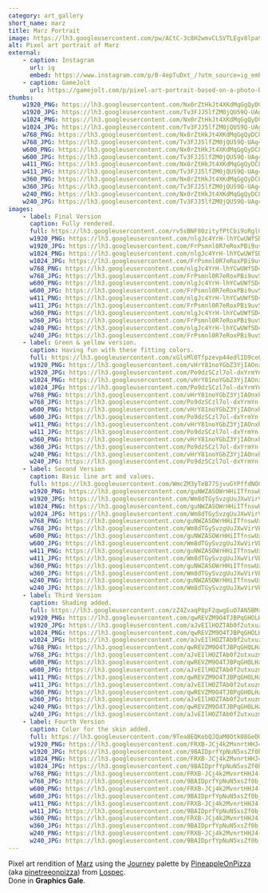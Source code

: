 ```yaml
---
category: art_gallery
short_name: marz
title: Marz Portrait
image: https://lh3.googleusercontent.com/pw/ACtC-3c8H2wmvCLSVTLEgv8lpa9p_4dkEeqCcqf9hri_WcDR_5UGXSZlk_7sty7EUrDq9GYgz-867Ac_sqlACj5UjijBXSRi9RWVBmgCEaNZ0bXQ3j3rZw8OAVjXFJRL5GLvByAW5TbZY4KpD2LarYQv0_58=w1200-h630-no?authuser=0
alt: Pixel art portrait of Marz
external:
    - caption: Instagram
      url: ig
      embed: https://www.instagram.com/p/B-4epTuDxt_/?utm_source=ig_embed&amp;utm_campaign=loading
    - caption: GameJolt
      url: https://gamejolt.com/p/pixel-art-portrait-based-on-a-photo-by-youtuber-marz-journey-pal-3mawfne2
thumbs:
    w1920_PNG: https://lh3.googleusercontent.com/Nx0rZtHkJt4XKdMqGgQyDC8FtEVxwZQZnwrV7loQh5_vd2J4F9CBAbFIVugTjRK6v3EuMMpZvmnr7bUkmKNpqB_ydl4cPuRgEowaGNnSeyPzlQofd-PsMAyxs5i8LAvzTqd51dgWvg=w355
    w1920_JPG: https://lh3.googleusercontent.com/Tv3FJJ5lfZM0jQU59Q-UAg4-VPc7DpZmSDjyYHpYc4Y6MouxYL00BE6DnwaGWXxNRoFz4nSC_0FhU32zhLyTnFB2NftFR_AfIiDQ67E-My3kqWfKIUNnXawR0Zv6KI_QZsNHIpdaYA=w355
    w1024_PNG: https://lh3.googleusercontent.com/Nx0rZtHkJt4XKdMqGgQyDC8FtEVxwZQZnwrV7loQh5_vd2J4F9CBAbFIVugTjRK6v3EuMMpZvmnr7bUkmKNpqB_ydl4cPuRgEowaGNnSeyPzlQofd-PsMAyxs5i8LAvzTqd51dgWvg=w284
    w1024_JPG: https://lh3.googleusercontent.com/Tv3FJJ5lfZM0jQU59Q-UAg4-VPc7DpZmSDjyYHpYc4Y6MouxYL00BE6DnwaGWXxNRoFz4nSC_0FhU32zhLyTnFB2NftFR_AfIiDQ67E-My3kqWfKIUNnXawR0Zv6KI_QZsNHIpdaYA=w284
    w768_PNG: https://lh3.googleusercontent.com/Nx0rZtHkJt4XKdMqGgQyDC8FtEVxwZQZnwrV7loQh5_vd2J4F9CBAbFIVugTjRK6v3EuMMpZvmnr7bUkmKNpqB_ydl4cPuRgEowaGNnSeyPzlQofd-PsMAyxs5i8LAvzTqd51dgWvg=w213
    w768_JPG: https://lh3.googleusercontent.com/Tv3FJJ5lfZM0jQU59Q-UAg4-VPc7DpZmSDjyYHpYc4Y6MouxYL00BE6DnwaGWXxNRoFz4nSC_0FhU32zhLyTnFB2NftFR_AfIiDQ67E-My3kqWfKIUNnXawR0Zv6KI_QZsNHIpdaYA=w213
    w600_PNG: https://lh3.googleusercontent.com/Nx0rZtHkJt4XKdMqGgQyDC8FtEVxwZQZnwrV7loQh5_vd2J4F9CBAbFIVugTjRK6v3EuMMpZvmnr7bUkmKNpqB_ydl4cPuRgEowaGNnSeyPzlQofd-PsMAyxs5i8LAvzTqd51dgWvg=w166
    w600_JPG: https://lh3.googleusercontent.com/Tv3FJJ5lfZM0jQU59Q-UAg4-VPc7DpZmSDjyYHpYc4Y6MouxYL00BE6DnwaGWXxNRoFz4nSC_0FhU32zhLyTnFB2NftFR_AfIiDQ67E-My3kqWfKIUNnXawR0Zv6KI_QZsNHIpdaYA=w166
    w411_PNG: https://lh3.googleusercontent.com/Nx0rZtHkJt4XKdMqGgQyDC8FtEVxwZQZnwrV7loQh5_vd2J4F9CBAbFIVugTjRK6v3EuMMpZvmnr7bUkmKNpqB_ydl4cPuRgEowaGNnSeyPzlQofd-PsMAyxs5i8LAvzTqd51dgWvg=w114
    w411_JPG: https://lh3.googleusercontent.com/Tv3FJJ5lfZM0jQU59Q-UAg4-VPc7DpZmSDjyYHpYc4Y6MouxYL00BE6DnwaGWXxNRoFz4nSC_0FhU32zhLyTnFB2NftFR_AfIiDQ67E-My3kqWfKIUNnXawR0Zv6KI_QZsNHIpdaYA=w114
    w360_PNG: https://lh3.googleusercontent.com/Nx0rZtHkJt4XKdMqGgQyDC8FtEVxwZQZnwrV7loQh5_vd2J4F9CBAbFIVugTjRK6v3EuMMpZvmnr7bUkmKNpqB_ydl4cPuRgEowaGNnSeyPzlQofd-PsMAyxs5i8LAvzTqd51dgWvg=w100
    w360_JPG: https://lh3.googleusercontent.com/Tv3FJJ5lfZM0jQU59Q-UAg4-VPc7DpZmSDjyYHpYc4Y6MouxYL00BE6DnwaGWXxNRoFz4nSC_0FhU32zhLyTnFB2NftFR_AfIiDQ67E-My3kqWfKIUNnXawR0Zv6KI_QZsNHIpdaYA=w100
    w240_PNG: https://lh3.googleusercontent.com/Nx0rZtHkJt4XKdMqGgQyDC8FtEVxwZQZnwrV7loQh5_vd2J4F9CBAbFIVugTjRK6v3EuMMpZvmnr7bUkmKNpqB_ydl4cPuRgEowaGNnSeyPzlQofd-PsMAyxs5i8LAvzTqd51dgWvg=w66
    w240_JPG: https://lh3.googleusercontent.com/Tv3FJJ5lfZM0jQU59Q-UAg4-VPc7DpZmSDjyYHpYc4Y6MouxYL00BE6DnwaGWXxNRoFz4nSC_0FhU32zhLyTnFB2NftFR_AfIiDQ67E-My3kqWfKIUNnXawR0Zv6KI_QZsNHIpdaYA=w66
images:
    - label: Final Version
      caption: Fully rendered.
      full: https://lh3.googleusercontent.com/rv5sBNF80zityfPtCbi9oRglGRMf3mO-f2RPnIH3oJxti5ZmFgNixrUjROmFbv9gDdG5qtZGgMACGFHpEd2vv9qgcJTWQTv8IULKS6emu7bY1P_lAqeK3Q1PVTYfr2i4hYwnSmvQyg=w1080-h1080
      w1920_PNG: https://lh3.googleusercontent.com/nlgJc4YrH-lhYCwUWfSD4Hn4-MmhDUQ-8wI8UznDaB6r5NNcmxxBxGtTF6POpV-6S7ifd8Zx1CeYQZlIrTbPtqW186CEn2oyYXdmA4yE12pLuv7njZNUJJ9kbn8dAt-uxiFBvtabBw=w850
      w1920_JPG: https://lh3.googleusercontent.com/FrPsmnl0R7eRoxPBi9uvSmGplWlgCxlynZndAO4GdEc1Y0KxQlCyB3xbVZxbLkvPx_3FYym4WeK_7ZXKkckTBzPMvt5HPaGIUxeITHGDIe8dl-mAwwSyzw3FpmRG6g1uuYdY6mB2CQ=w850
      w1024_PNG: https://lh3.googleusercontent.com/nlgJc4YrH-lhYCwUWfSD4Hn4-MmhDUQ-8wI8UznDaB6r5NNcmxxBxGtTF6POpV-6S7ifd8Zx1CeYQZlIrTbPtqW186CEn2oyYXdmA4yE12pLuv7njZNUJJ9kbn8dAt-uxiFBvtabBw=w711
      w1024_JPG: https://lh3.googleusercontent.com/FrPsmnl0R7eRoxPBi9uvSmGplWlgCxlynZndAO4GdEc1Y0KxQlCyB3xbVZxbLkvPx_3FYym4WeK_7ZXKkckTBzPMvt5HPaGIUxeITHGDIe8dl-mAwwSyzw3FpmRG6g1uuYdY6mB2CQ=w711
      w768_PNG: https://lh3.googleusercontent.com/nlgJc4YrH-lhYCwUWfSD4Hn4-MmhDUQ-8wI8UznDaB6r5NNcmxxBxGtTF6POpV-6S7ifd8Zx1CeYQZlIrTbPtqW186CEn2oyYXdmA4yE12pLuv7njZNUJJ9kbn8dAt-uxiFBvtabBw=w533
      w768_JPG: https://lh3.googleusercontent.com/FrPsmnl0R7eRoxPBi9uvSmGplWlgCxlynZndAO4GdEc1Y0KxQlCyB3xbVZxbLkvPx_3FYym4WeK_7ZXKkckTBzPMvt5HPaGIUxeITHGDIe8dl-mAwwSyzw3FpmRG6g1uuYdY6mB2CQ=w533
      w600_PNG: https://lh3.googleusercontent.com/nlgJc4YrH-lhYCwUWfSD4Hn4-MmhDUQ-8wI8UznDaB6r5NNcmxxBxGtTF6POpV-6S7ifd8Zx1CeYQZlIrTbPtqW186CEn2oyYXdmA4yE12pLuv7njZNUJJ9kbn8dAt-uxiFBvtabBw=w416
      w600_JPG: https://lh3.googleusercontent.com/FrPsmnl0R7eRoxPBi9uvSmGplWlgCxlynZndAO4GdEc1Y0KxQlCyB3xbVZxbLkvPx_3FYym4WeK_7ZXKkckTBzPMvt5HPaGIUxeITHGDIe8dl-mAwwSyzw3FpmRG6g1uuYdY6mB2CQ=w416
      w411_PNG: https://lh3.googleusercontent.com/nlgJc4YrH-lhYCwUWfSD4Hn4-MmhDUQ-8wI8UznDaB6r5NNcmxxBxGtTF6POpV-6S7ifd8Zx1CeYQZlIrTbPtqW186CEn2oyYXdmA4yE12pLuv7njZNUJJ9kbn8dAt-uxiFBvtabBw=w285
      w411_JPG: https://lh3.googleusercontent.com/FrPsmnl0R7eRoxPBi9uvSmGplWlgCxlynZndAO4GdEc1Y0KxQlCyB3xbVZxbLkvPx_3FYym4WeK_7ZXKkckTBzPMvt5HPaGIUxeITHGDIe8dl-mAwwSyzw3FpmRG6g1uuYdY6mB2CQ=w285
      w360_PNG: https://lh3.googleusercontent.com/nlgJc4YrH-lhYCwUWfSD4Hn4-MmhDUQ-8wI8UznDaB6r5NNcmxxBxGtTF6POpV-6S7ifd8Zx1CeYQZlIrTbPtqW186CEn2oyYXdmA4yE12pLuv7njZNUJJ9kbn8dAt-uxiFBvtabBw=w250
      w360_JPG: https://lh3.googleusercontent.com/FrPsmnl0R7eRoxPBi9uvSmGplWlgCxlynZndAO4GdEc1Y0KxQlCyB3xbVZxbLkvPx_3FYym4WeK_7ZXKkckTBzPMvt5HPaGIUxeITHGDIe8dl-mAwwSyzw3FpmRG6g1uuYdY6mB2CQ=w250
      w240_PNG: https://lh3.googleusercontent.com/nlgJc4YrH-lhYCwUWfSD4Hn4-MmhDUQ-8wI8UznDaB6r5NNcmxxBxGtTF6POpV-6S7ifd8Zx1CeYQZlIrTbPtqW186CEn2oyYXdmA4yE12pLuv7njZNUJJ9kbn8dAt-uxiFBvtabBw=w166
      w240_JPG: https://lh3.googleusercontent.com/FrPsmnl0R7eRoxPBi9uvSmGplWlgCxlynZndAO4GdEc1Y0KxQlCyB3xbVZxbLkvPx_3FYym4WeK_7ZXKkckTBzPMvt5HPaGIUxeITHGDIe8dl-mAwwSyzw3FpmRG6g1uuYdY6mB2CQ=w166
    - label: Green & yellow version.
      caption: Having fun with these fitting colors.
      full: https://lh3.googleusercontent.com/xGlsMl0Tfpzevp44edlID9ce6TeG5_-cqxOXxPlaHzBjLiO7N0evl4D7ravuQssuyc7Q0aEb_N1ou8TjJXepRc9DXv4oqLuha6IvkOSi1gPIsYHk7NAmKkzhNtMHk0-2pzK8WetLhg=w1080-h1080
      w1920_PNG: https://lh3.googleusercontent.com/vHrY81noYGbZ3YjIAOnxhb8xz9O3E7dIzf0XAoiaTzoD_Vd_Ox6sMd9Y_k0K0rsvjxYi7pzfvhxqKvswq-sXVRGF3v5iU7bNMJipP8j1F2w7AUUWiTpOHzEskCGdoBXkQ9MNuFzRZg=w850
      w1920_JPG: https://lh3.googleusercontent.com/Po9dzSCzl7ol-dxYrmYn-NK89pvXx8PAohWV6XqgzY8wJmq_JIXIzZnDxx5lriE9R4Ow5fIvmuowegMNZkPudMqVm6Umf0AgWR_JD7LBp6Z1OgslUrDeZr_a-ZSUuPRlqHs_LBCS6A=w850
      w1024_PNG: https://lh3.googleusercontent.com/vHrY81noYGbZ3YjIAOnxhb8xz9O3E7dIzf0XAoiaTzoD_Vd_Ox6sMd9Y_k0K0rsvjxYi7pzfvhxqKvswq-sXVRGF3v5iU7bNMJipP8j1F2w7AUUWiTpOHzEskCGdoBXkQ9MNuFzRZg=w711
      w1024_JPG: https://lh3.googleusercontent.com/Po9dzSCzl7ol-dxYrmYn-NK89pvXx8PAohWV6XqgzY8wJmq_JIXIzZnDxx5lriE9R4Ow5fIvmuowegMNZkPudMqVm6Umf0AgWR_JD7LBp6Z1OgslUrDeZr_a-ZSUuPRlqHs_LBCS6A=w711
      w768_PNG: https://lh3.googleusercontent.com/vHrY81noYGbZ3YjIAOnxhb8xz9O3E7dIzf0XAoiaTzoD_Vd_Ox6sMd9Y_k0K0rsvjxYi7pzfvhxqKvswq-sXVRGF3v5iU7bNMJipP8j1F2w7AUUWiTpOHzEskCGdoBXkQ9MNuFzRZg=w533
      w768_JPG: https://lh3.googleusercontent.com/Po9dzSCzl7ol-dxYrmYn-NK89pvXx8PAohWV6XqgzY8wJmq_JIXIzZnDxx5lriE9R4Ow5fIvmuowegMNZkPudMqVm6Umf0AgWR_JD7LBp6Z1OgslUrDeZr_a-ZSUuPRlqHs_LBCS6A=w533
      w600_PNG: https://lh3.googleusercontent.com/vHrY81noYGbZ3YjIAOnxhb8xz9O3E7dIzf0XAoiaTzoD_Vd_Ox6sMd9Y_k0K0rsvjxYi7pzfvhxqKvswq-sXVRGF3v5iU7bNMJipP8j1F2w7AUUWiTpOHzEskCGdoBXkQ9MNuFzRZg=w416
      w600_JPG: https://lh3.googleusercontent.com/Po9dzSCzl7ol-dxYrmYn-NK89pvXx8PAohWV6XqgzY8wJmq_JIXIzZnDxx5lriE9R4Ow5fIvmuowegMNZkPudMqVm6Umf0AgWR_JD7LBp6Z1OgslUrDeZr_a-ZSUuPRlqHs_LBCS6A=w416
      w411_PNG: https://lh3.googleusercontent.com/vHrY81noYGbZ3YjIAOnxhb8xz9O3E7dIzf0XAoiaTzoD_Vd_Ox6sMd9Y_k0K0rsvjxYi7pzfvhxqKvswq-sXVRGF3v5iU7bNMJipP8j1F2w7AUUWiTpOHzEskCGdoBXkQ9MNuFzRZg=w285
      w411_JPG: https://lh3.googleusercontent.com/Po9dzSCzl7ol-dxYrmYn-NK89pvXx8PAohWV6XqgzY8wJmq_JIXIzZnDxx5lriE9R4Ow5fIvmuowegMNZkPudMqVm6Umf0AgWR_JD7LBp6Z1OgslUrDeZr_a-ZSUuPRlqHs_LBCS6A=w285
      w360_PNG: https://lh3.googleusercontent.com/vHrY81noYGbZ3YjIAOnxhb8xz9O3E7dIzf0XAoiaTzoD_Vd_Ox6sMd9Y_k0K0rsvjxYi7pzfvhxqKvswq-sXVRGF3v5iU7bNMJipP8j1F2w7AUUWiTpOHzEskCGdoBXkQ9MNuFzRZg=w250
      w360_JPG: https://lh3.googleusercontent.com/Po9dzSCzl7ol-dxYrmYn-NK89pvXx8PAohWV6XqgzY8wJmq_JIXIzZnDxx5lriE9R4Ow5fIvmuowegMNZkPudMqVm6Umf0AgWR_JD7LBp6Z1OgslUrDeZr_a-ZSUuPRlqHs_LBCS6A=w250
      w240_PNG: https://lh3.googleusercontent.com/vHrY81noYGbZ3YjIAOnxhb8xz9O3E7dIzf0XAoiaTzoD_Vd_Ox6sMd9Y_k0K0rsvjxYi7pzfvhxqKvswq-sXVRGF3v5iU7bNMJipP8j1F2w7AUUWiTpOHzEskCGdoBXkQ9MNuFzRZg=w166
      w240_JPG: https://lh3.googleusercontent.com/Po9dzSCzl7ol-dxYrmYn-NK89pvXx8PAohWV6XqgzY8wJmq_JIXIzZnDxx5lriE9R4Ow5fIvmuowegMNZkPudMqVm6Umf0AgWR_JD7LBp6Z1OgslUrDeZr_a-ZSUuPRlqHs_LBCS6A=w166
    - label: Second Version
      caption: Basic line art and values.
      full: https://lh3.googleusercontent.com/WmcZM3yTeB77SjvuGYPffdNOCkaRdmrQWTYv0MWNcfXoIuWjAWB0IX7oCxjPHanzHVGxAo9y8FALxMEtCNzWRwRMvOv_kTCMAz57plQJc-2l5MgqwA4y2B1hVWJcflrL0xtuCNjd0g=w1080-h1080
      w1920_PNG: https://lh3.googleusercontent.com/guNWZASOWrHHiITfnswUxjDW4LKi2oYRqiVtyvWOb9b3DUQNfhRMpmHnEy6T2E1x1tOPv6uh3NYiHuaQFytNvX2fGCi7tz1X0jMsS0_dAeTlMjxlsUjFmQWvDQBr47GQ2nnYG7FNXw=w850
      w1920_JPG: https://lh3.googleusercontent.com/Wm8dTGySvzgUuJXwVirVEZg2YjdoDtUA1KfamMIJSgyIkEkiChI_oWsQhz3qVfp1w71Z4gL5DePmoq194tyAS0P3o24RfY8DlTpKHFsWrqOU1X55Dfkf_FpO5KHgBqCSngfgTd7zTw=w850
      w1024_PNG: https://lh3.googleusercontent.com/guNWZASOWrHHiITfnswUxjDW4LKi2oYRqiVtyvWOb9b3DUQNfhRMpmHnEy6T2E1x1tOPv6uh3NYiHuaQFytNvX2fGCi7tz1X0jMsS0_dAeTlMjxlsUjFmQWvDQBr47GQ2nnYG7FNXw=w711
      w1024_JPG: https://lh3.googleusercontent.com/Wm8dTGySvzgUuJXwVirVEZg2YjdoDtUA1KfamMIJSgyIkEkiChI_oWsQhz3qVfp1w71Z4gL5DePmoq194tyAS0P3o24RfY8DlTpKHFsWrqOU1X55Dfkf_FpO5KHgBqCSngfgTd7zTw=w711
      w768_PNG: https://lh3.googleusercontent.com/guNWZASOWrHHiITfnswUxjDW4LKi2oYRqiVtyvWOb9b3DUQNfhRMpmHnEy6T2E1x1tOPv6uh3NYiHuaQFytNvX2fGCi7tz1X0jMsS0_dAeTlMjxlsUjFmQWvDQBr47GQ2nnYG7FNXw=w533
      w768_JPG: https://lh3.googleusercontent.com/Wm8dTGySvzgUuJXwVirVEZg2YjdoDtUA1KfamMIJSgyIkEkiChI_oWsQhz3qVfp1w71Z4gL5DePmoq194tyAS0P3o24RfY8DlTpKHFsWrqOU1X55Dfkf_FpO5KHgBqCSngfgTd7zTw=w533
      w600_PNG: https://lh3.googleusercontent.com/guNWZASOWrHHiITfnswUxjDW4LKi2oYRqiVtyvWOb9b3DUQNfhRMpmHnEy6T2E1x1tOPv6uh3NYiHuaQFytNvX2fGCi7tz1X0jMsS0_dAeTlMjxlsUjFmQWvDQBr47GQ2nnYG7FNXw=w416
      w600_JPG: https://lh3.googleusercontent.com/Wm8dTGySvzgUuJXwVirVEZg2YjdoDtUA1KfamMIJSgyIkEkiChI_oWsQhz3qVfp1w71Z4gL5DePmoq194tyAS0P3o24RfY8DlTpKHFsWrqOU1X55Dfkf_FpO5KHgBqCSngfgTd7zTw=w416
      w411_PNG: https://lh3.googleusercontent.com/guNWZASOWrHHiITfnswUxjDW4LKi2oYRqiVtyvWOb9b3DUQNfhRMpmHnEy6T2E1x1tOPv6uh3NYiHuaQFytNvX2fGCi7tz1X0jMsS0_dAeTlMjxlsUjFmQWvDQBr47GQ2nnYG7FNXw=w285
      w411_JPG: https://lh3.googleusercontent.com/Wm8dTGySvzgUuJXwVirVEZg2YjdoDtUA1KfamMIJSgyIkEkiChI_oWsQhz3qVfp1w71Z4gL5DePmoq194tyAS0P3o24RfY8DlTpKHFsWrqOU1X55Dfkf_FpO5KHgBqCSngfgTd7zTw=w285
      w360_PNG: https://lh3.googleusercontent.com/guNWZASOWrHHiITfnswUxjDW4LKi2oYRqiVtyvWOb9b3DUQNfhRMpmHnEy6T2E1x1tOPv6uh3NYiHuaQFytNvX2fGCi7tz1X0jMsS0_dAeTlMjxlsUjFmQWvDQBr47GQ2nnYG7FNXw=w250
      w360_JPG: https://lh3.googleusercontent.com/Wm8dTGySvzgUuJXwVirVEZg2YjdoDtUA1KfamMIJSgyIkEkiChI_oWsQhz3qVfp1w71Z4gL5DePmoq194tyAS0P3o24RfY8DlTpKHFsWrqOU1X55Dfkf_FpO5KHgBqCSngfgTd7zTw=w250
      w240_PNG: https://lh3.googleusercontent.com/guNWZASOWrHHiITfnswUxjDW4LKi2oYRqiVtyvWOb9b3DUQNfhRMpmHnEy6T2E1x1tOPv6uh3NYiHuaQFytNvX2fGCi7tz1X0jMsS0_dAeTlMjxlsUjFmQWvDQBr47GQ2nnYG7FNXw=w166
      w240_JPG: https://lh3.googleusercontent.com/Wm8dTGySvzgUuJXwVirVEZg2YjdoDtUA1KfamMIJSgyIkEkiChI_oWsQhz3qVfp1w71Z4gL5DePmoq194tyAS0P3o24RfY8DlTpKHFsWrqOU1X55Dfkf_FpO5KHgBqCSngfgTd7zTw=w166
    - label: Third Version
      caption: Shading added.
      full: https://lh3.googleusercontent.com/zZ4ZvaqP8pF2qwgEuO7AN5BMrBe7XfXsd4M90yOhK8EvvLRNAYG2d_ovtVZ8FwwSevl1VGY8fbCVDmSNjmOLiEmr_kkbMGD_wgWnL2UBd52WiUFyQuxSoz6Rw-8jcLC3m3GPPDwr1A=w1080-h1080
      w1920_PNG: https://lh3.googleusercontent.com/qwREVZM9O4TJBPqGHOLHaX3BtnprI4m0nFVaepmuTwAbEIfjANhFmgD2bB2kLayt22fR8TTy5nK5N_FcKYhpKRpzDg_kAP9sFWnOvnuDqjLNiHouZgjC1PDWly3kTW8DdHc4RFy__Q=w850
      w1920_JPG: https://lh3.googleusercontent.com/aJvEIlHOZTAb0f2utxuzmLXDweN0rvqH5eF91N63hD0XnALSwOGR23hoP6EF_RMuAVdHIwRZN4p4CJP4zxBCn8Mhzn2OAuDwgmjZpOmoHG7PRHRIfMNpjwZPT9kjbn0-e0Q5fsNb_A=w850
      w1024_PNG: https://lh3.googleusercontent.com/qwREVZM9O4TJBPqGHOLHaX3BtnprI4m0nFVaepmuTwAbEIfjANhFmgD2bB2kLayt22fR8TTy5nK5N_FcKYhpKRpzDg_kAP9sFWnOvnuDqjLNiHouZgjC1PDWly3kTW8DdHc4RFy__Q=w711
      w1024_JPG: https://lh3.googleusercontent.com/aJvEIlHOZTAb0f2utxuzmLXDweN0rvqH5eF91N63hD0XnALSwOGR23hoP6EF_RMuAVdHIwRZN4p4CJP4zxBCn8Mhzn2OAuDwgmjZpOmoHG7PRHRIfMNpjwZPT9kjbn0-e0Q5fsNb_A=w711
      w768_PNG: https://lh3.googleusercontent.com/qwREVZM9O4TJBPqGHOLHaX3BtnprI4m0nFVaepmuTwAbEIfjANhFmgD2bB2kLayt22fR8TTy5nK5N_FcKYhpKRpzDg_kAP9sFWnOvnuDqjLNiHouZgjC1PDWly3kTW8DdHc4RFy__Q=w533
      w768_JPG: https://lh3.googleusercontent.com/aJvEIlHOZTAb0f2utxuzmLXDweN0rvqH5eF91N63hD0XnALSwOGR23hoP6EF_RMuAVdHIwRZN4p4CJP4zxBCn8Mhzn2OAuDwgmjZpOmoHG7PRHRIfMNpjwZPT9kjbn0-e0Q5fsNb_A=w533
      w600_PNG: https://lh3.googleusercontent.com/qwREVZM9O4TJBPqGHOLHaX3BtnprI4m0nFVaepmuTwAbEIfjANhFmgD2bB2kLayt22fR8TTy5nK5N_FcKYhpKRpzDg_kAP9sFWnOvnuDqjLNiHouZgjC1PDWly3kTW8DdHc4RFy__Q=w416
      w600_JPG: https://lh3.googleusercontent.com/aJvEIlHOZTAb0f2utxuzmLXDweN0rvqH5eF91N63hD0XnALSwOGR23hoP6EF_RMuAVdHIwRZN4p4CJP4zxBCn8Mhzn2OAuDwgmjZpOmoHG7PRHRIfMNpjwZPT9kjbn0-e0Q5fsNb_A=w416
      w411_PNG: https://lh3.googleusercontent.com/qwREVZM9O4TJBPqGHOLHaX3BtnprI4m0nFVaepmuTwAbEIfjANhFmgD2bB2kLayt22fR8TTy5nK5N_FcKYhpKRpzDg_kAP9sFWnOvnuDqjLNiHouZgjC1PDWly3kTW8DdHc4RFy__Q=w285
      w411_JPG: https://lh3.googleusercontent.com/aJvEIlHOZTAb0f2utxuzmLXDweN0rvqH5eF91N63hD0XnALSwOGR23hoP6EF_RMuAVdHIwRZN4p4CJP4zxBCn8Mhzn2OAuDwgmjZpOmoHG7PRHRIfMNpjwZPT9kjbn0-e0Q5fsNb_A=w285
      w360_PNG: https://lh3.googleusercontent.com/qwREVZM9O4TJBPqGHOLHaX3BtnprI4m0nFVaepmuTwAbEIfjANhFmgD2bB2kLayt22fR8TTy5nK5N_FcKYhpKRpzDg_kAP9sFWnOvnuDqjLNiHouZgjC1PDWly3kTW8DdHc4RFy__Q=w250
      w360_JPG: https://lh3.googleusercontent.com/aJvEIlHOZTAb0f2utxuzmLXDweN0rvqH5eF91N63hD0XnALSwOGR23hoP6EF_RMuAVdHIwRZN4p4CJP4zxBCn8Mhzn2OAuDwgmjZpOmoHG7PRHRIfMNpjwZPT9kjbn0-e0Q5fsNb_A=w250
      w240_PNG: https://lh3.googleusercontent.com/qwREVZM9O4TJBPqGHOLHaX3BtnprI4m0nFVaepmuTwAbEIfjANhFmgD2bB2kLayt22fR8TTy5nK5N_FcKYhpKRpzDg_kAP9sFWnOvnuDqjLNiHouZgjC1PDWly3kTW8DdHc4RFy__Q=w166
      w240_JPG: https://lh3.googleusercontent.com/aJvEIlHOZTAb0f2utxuzmLXDweN0rvqH5eF91N63hD0XnALSwOGR23hoP6EF_RMuAVdHIwRZN4p4CJP4zxBCn8Mhzn2OAuDwgmjZpOmoHG7PRHRIfMNpjwZPT9kjbn0-e0Q5fsNb_A=w166
    - label: Fourth Version
      caption: Color for the skin added.
      full: https://lh3.googleusercontent.com/9Tea8EQKobQJQaM0Otk08GeDUvqD8uttvUiFkq_yBUdXRAZzD6Qeh_9pWhMupEe9seCmWUDJRQfh19dyPtYAglkmXZOnXAacKmN8u46QES4MT3LNvZfbgeEygFLIsmKVa4_34xtxOg=w1080-h1080
      w1920_PNG: https://lh3.googleusercontent.com/FRXB-JCj4k2MvnrtHHJ4-zX35otD1etqGfggNNy68O0R7xg3iLinq4yD091qwZWs-WKtxYDO9ekC-U86cV0nbYCgm9HJLCJv-hFQBDr8Z7r6HLLoy71ad27op5IvANqlfSa7qRgCyQ=w850
      w1920_JPG: https://lh3.googleusercontent.com/9BAIDprfYpNuN5xsZf0b_veeQlsZPPoQVOzBnJEK6ptXDMlSMN9NuEqGkYIK_xlNqoJDDuz_lUr_cZnX5HfR27Dk_nDVinO3hePCYkGMnnOAa19U16pz0yFvsKgdim5A9OlEUhLBRg=w850
      w1024_PNG: https://lh3.googleusercontent.com/FRXB-JCj4k2MvnrtHHJ4-zX35otD1etqGfggNNy68O0R7xg3iLinq4yD091qwZWs-WKtxYDO9ekC-U86cV0nbYCgm9HJLCJv-hFQBDr8Z7r6HLLoy71ad27op5IvANqlfSa7qRgCyQ=w711
      w1024_JPG: https://lh3.googleusercontent.com/9BAIDprfYpNuN5xsZf0b_veeQlsZPPoQVOzBnJEK6ptXDMlSMN9NuEqGkYIK_xlNqoJDDuz_lUr_cZnX5HfR27Dk_nDVinO3hePCYkGMnnOAa19U16pz0yFvsKgdim5A9OlEUhLBRg=w711
      w768_PNG: https://lh3.googleusercontent.com/FRXB-JCj4k2MvnrtHHJ4-zX35otD1etqGfggNNy68O0R7xg3iLinq4yD091qwZWs-WKtxYDO9ekC-U86cV0nbYCgm9HJLCJv-hFQBDr8Z7r6HLLoy71ad27op5IvANqlfSa7qRgCyQ=w533
      w768_JPG: https://lh3.googleusercontent.com/9BAIDprfYpNuN5xsZf0b_veeQlsZPPoQVOzBnJEK6ptXDMlSMN9NuEqGkYIK_xlNqoJDDuz_lUr_cZnX5HfR27Dk_nDVinO3hePCYkGMnnOAa19U16pz0yFvsKgdim5A9OlEUhLBRg=w533
      w600_PNG: https://lh3.googleusercontent.com/FRXB-JCj4k2MvnrtHHJ4-zX35otD1etqGfggNNy68O0R7xg3iLinq4yD091qwZWs-WKtxYDO9ekC-U86cV0nbYCgm9HJLCJv-hFQBDr8Z7r6HLLoy71ad27op5IvANqlfSa7qRgCyQ=w416
      w600_JPG: https://lh3.googleusercontent.com/9BAIDprfYpNuN5xsZf0b_veeQlsZPPoQVOzBnJEK6ptXDMlSMN9NuEqGkYIK_xlNqoJDDuz_lUr_cZnX5HfR27Dk_nDVinO3hePCYkGMnnOAa19U16pz0yFvsKgdim5A9OlEUhLBRg=w416
      w411_PNG: https://lh3.googleusercontent.com/FRXB-JCj4k2MvnrtHHJ4-zX35otD1etqGfggNNy68O0R7xg3iLinq4yD091qwZWs-WKtxYDO9ekC-U86cV0nbYCgm9HJLCJv-hFQBDr8Z7r6HLLoy71ad27op5IvANqlfSa7qRgCyQ=w285
      w411_JPG: https://lh3.googleusercontent.com/9BAIDprfYpNuN5xsZf0b_veeQlsZPPoQVOzBnJEK6ptXDMlSMN9NuEqGkYIK_xlNqoJDDuz_lUr_cZnX5HfR27Dk_nDVinO3hePCYkGMnnOAa19U16pz0yFvsKgdim5A9OlEUhLBRg=w285
      w360_PNG: https://lh3.googleusercontent.com/FRXB-JCj4k2MvnrtHHJ4-zX35otD1etqGfggNNy68O0R7xg3iLinq4yD091qwZWs-WKtxYDO9ekC-U86cV0nbYCgm9HJLCJv-hFQBDr8Z7r6HLLoy71ad27op5IvANqlfSa7qRgCyQ=w250
      w360_JPG: https://lh3.googleusercontent.com/9BAIDprfYpNuN5xsZf0b_veeQlsZPPoQVOzBnJEK6ptXDMlSMN9NuEqGkYIK_xlNqoJDDuz_lUr_cZnX5HfR27Dk_nDVinO3hePCYkGMnnOAa19U16pz0yFvsKgdim5A9OlEUhLBRg=w250
      w240_PNG: https://lh3.googleusercontent.com/FRXB-JCj4k2MvnrtHHJ4-zX35otD1etqGfggNNy68O0R7xg3iLinq4yD091qwZWs-WKtxYDO9ekC-U86cV0nbYCgm9HJLCJv-hFQBDr8Z7r6HLLoy71ad27op5IvANqlfSa7qRgCyQ=w166
      w240_JPG: https://lh3.googleusercontent.com/9BAIDprfYpNuN5xsZf0b_veeQlsZPPoQVOzBnJEK6ptXDMlSMN9NuEqGkYIK_xlNqoJDDuz_lUr_cZnX5HfR27Dk_nDVinO3hePCYkGMnnOAa19U16pz0yFvsKgdim5A9OlEUhLBRg=w166
---
```


Pixel art rendition of [Marz](https://www.instagram.com/marz.z.z/) using the [Journey](https://lospec.com/palette-list/journey) palette by [PineappleOnPizza](https://lospec.com/pinetreepizza) (aka [pinetreeonpizza](https://www.instagram.com/pinetreeonpizza/)) from [Lospec](https://lospec.com/).  
Done in **Graphics Gale**.
